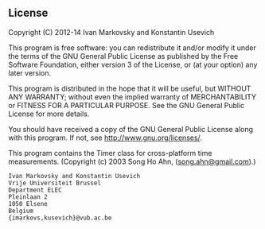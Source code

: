 License
-------

Copyright (C) 2012-14 Ivan Markovsky and Konstantin Usevich 

This program is free software: you can redistribute it and/or modify
it under the terms of the GNU General Public License as published by
the Free Software Foundation, either version 3 of the License, or
(at your option) any later version.

This program is distributed in the hope that it will be useful,
but WITHOUT ANY WARRANTY; without even the implied warranty of
MERCHANTABILITY or FITNESS FOR A PARTICULAR PURPOSE.  See the
GNU General Public License for more details.

You should have received a copy of the GNU General Public License
along with this program.  If not, see <http://www.gnu.org/licenses/>.

This program contains the Timer class for cross-platform time measurements.
(Copyright (c) 2003 Song Ho Ahn, (song.ahn@gmail.com).)

    Ivan Markovsky and Konstantin Usevich
    Vrije Universiteit Brussel
    Department ELEC
    Pleinlaan 2
    1050 Elsene
    Belgium
    {imarkovs,kusevich}@vub.ac.be

